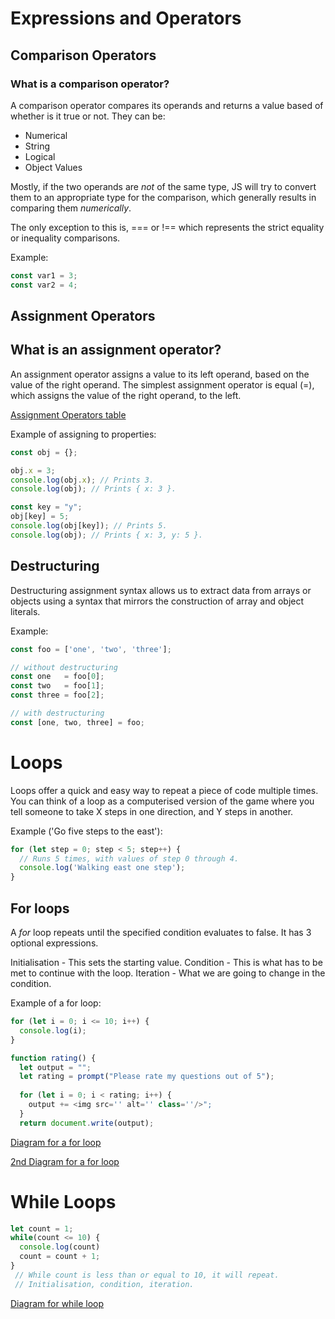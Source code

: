 # Expressions and Operators

## Comparison Operators

### What is a comparison operator?

A comparison operator compares its operands and returns a value based of whether is it true or not. They can be:

- Numerical
- String
- Logical
- Object Values

Mostly, if the two operands are *not* of the same type, JS will try to convert them to an appropriate type for the comparison, which generally results
in comparing them *numerically*.

The only exception to this is, === or !== which represents the strict equality or inequality comparisons.

Example: 
```js
const var1 = 3;
const var2 = 4;
```

## Assignment Operators

## What is an assignment operator?

An assignment operator assigns a value to its left operand, based on the value of the right operand. The simplest assignment operator is equal (=),
which assigns the value of the right operand, to the left.

[Assignment Operators table](https://developer.mozilla.org/en-US/docs/Web/JavaScript/Guide/Expressions_and_Operators#assignment_operators)

Example of assigning to properties:
```js
const obj = {};

obj.x = 3;
console.log(obj.x); // Prints 3.
console.log(obj); // Prints { x: 3 }.

const key = "y";
obj[key] = 5;
console.log(obj[key]); // Prints 5.
console.log(obj); // Prints { x: 3, y: 5 }.
```

## Destructuring 

Destructuring assignment syntax allows us to extract data from arrays or objects using a syntax that mirrors the construction of array and object literals.

Example:
```js
const foo = ['one', 'two', 'three'];

// without destructuring
const one   = foo[0];
const two   = foo[1];
const three = foo[2];

// with destructuring
const [one, two, three] = foo;
```

# Loops

Loops offer a quick and easy way to repeat a piece of code multiple times. You can think of a loop as a computerised version of the game where you tell
someone to take X steps in one direction, and Y steps in another.

Example ('Go five steps to the east'):
```js
for (let step = 0; step < 5; step++) {
  // Runs 5 times, with values of step 0 through 4.
  console.log('Walking east one step');
}
```
## For loops

A *for* loop repeats until the specified condition evaluates to false. It has 3 optional expressions.

Initialisation - This sets the starting value.
Condition - This is what has to be met to continue with the loop.
Iteration - What we are going to change in the condition.

Example of a for loop:
```js
for (let i = 0; i <= 10; i++) {
  console.log(i);
}
```
```js
function rating() {
  let output = "";
  let rating = prompt("Please rate my questions out of 5");
  
  for (let i = 0; i < rating; i++) {
    output += <img src='' alt='' class=''/>";
  }
  return document.write(output);
```

[Diagram for a for loop](https://files.slack.com/files-pri/T037AFFRC1E-F03TNMHS7L1/screenshot_2022-08-11_at_14.54.16.png)

[2nd Diagram for a for loop](https://app.slack.com/client/T037AFFRC1E/C03RH9GFK9V)

# While Loops

```js
let count = 1;
while(count <= 10) {
  console.log(count)
  count = count + 1;
}
 // While count is less than or equal to 10, it will repeat.
 // Initialisation, condition, iteration.
```
[Diagram for while loop](https://files.slack.com/files-pri/T037AFFRC1E-F03T9V6MLKV/screenshot_2022-08-11_at_14.54.11.png)














